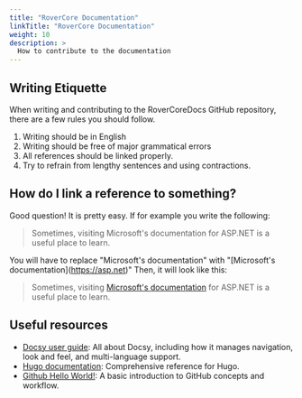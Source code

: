 ```yaml
---
title: "RoverCore Documentation"
linkTitle: "RoverCore Documentation"
weight: 10
description: >
  How to contribute to the documentation
---
```


## Writing Etiquette
When writing and contributing to the RoverCoreDocs GitHub repository, there are a few rules you should follow.
1. Writing should be in English
2. Writing should be free of major grammatical errors
3. All references should be linked properly.
4. Try to refrain from lengthy sentences and using contractions.

## How do I link a reference to something?
Good question! It is pretty easy. If for example you write the following:

> Sometimes, visiting Microsoft's documentation for ASP.NET is a useful place to learn.

You will have to replace "Microsoft's documentation" with "\[Microsoft's documentation]\(https://asp.net)"
Then, it will look like this:
> Sometimes, visiting [Microsoft's documentation](https://asp.net)  for ASP.NET is a useful place to learn.


## Useful resources

* [Docsy user guide](https://www.docsy.dev/docs/): All about Docsy, including how it manages navigation, look and feel, and multi-language support.
* [Hugo documentation](https://gohugo.io/documentation/): Comprehensive reference for Hugo.
* [Github Hello World!](https://guides.github.com/activities/hello-world/): A basic introduction to GitHub concepts and workflow.


